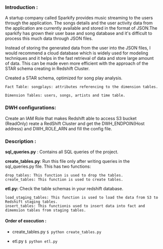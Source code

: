 ### Introduction :

A startup company called Sparkify provides music streaming to the users through the application. The songs details and the user activity data from the application are currently available and stored in the format of JSON.The sparkify has grown their user base and song database and it's difficult to process this much data through JSON files.

Instead of storing the generated data from the user into the JSON files, I would recommend a cloud database which is widely used for modeling techniques and it helps in the fast retrieval of data and store large amount of data. This can be made even more efficient with the approach of the STAR schema creating in Redshift Cluster.

Created a STAR schema, optimized for song play analysis.

`Fact Table: songplays: attributes referencing to the dimension tables.`

`Dimension Tables: users, songs, artists and time table.`

### DWH configurations:

Create an IAM Role that makes Redshift able to access S3 bucket (ReadOnly)
reate a RedShift Cluster and get the DWH_ENDPOIN(Host address) and DWH_ROLE_ARN and fill the config file.

### Description :

**sql_queries.py** : 
Contains all SQL queries of the project.

**create_tables.py**: 
Run this file only after writing queries in the sql_queries.py file. This has two functions:
```
drop_tables: This function is used to drop the tables. 
create_tables: This function is used to create tables.
```

**etl.py:**
Check the table schemas in your redshift database.
```
load_staging_tables: This function is used to load the data from S3 to Redshift staging tables. 
insert_tables: This functionis used to insert data into fact and dimemsion tables from staging tables.
```

#### Order of execution :

- create_tables.py
```$ python create_tables.py```

- etl.py
```$ python etl.py```
